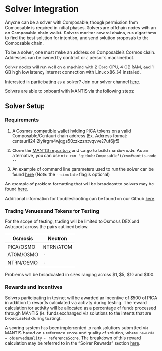 # Solver Integration

Anyone can be a solver with Composable, though permission from Composable is required in initial phases. Solvers are offchain nodes with an on Composable chain wallet. Solvers monitor several chains, run algorithms to find the best solution for intention, and send solution proposals to the Composable chain.

To be a solver, one must make an address on Composable’s Cosmos chain. Addresses can be owned by contract or a person’s machine/bot.

Solver nodes will run well on a machine with 2 Core CPU, 4 GB RAM, and 1 GB high low latency internet connection with Linux x86_64 installed.

Interested in participating as a solver? Join our solver channel [here](https://t.me/+Z69AYRzVTLVhNTk5).

Solvers are able to onboard with MANTIS via the following steps:

## Solver Setup

### Requirements 
1. A Cosmos compatible wallet holding PICA tokens on a valid Composable/Centauri chain address (Ex. Address format: centauri124l2ly8rgm4wjqgs50zzkzznxvqvve27uf6jr5) 

2. Clone the [MANTIS repository](https://github.com/ComposableFi/cvm/tree/main/mantis) and cargo to build mantis-node. As an alternative, you can use `nix run "github:ComposableFi/cvm#mantis-node -- `

3. An example of command line parameters used to run the solver can be found [here](https://github.com/ComposableFi/env/blob/a4bfeef449b5786f0d99f45e38a9acc306980fbb/flake.nix#L57)
(Note: the `--simulate` flag is optional)

An example of problem formatting that will be broadcast to solvers may be found [here](https://github.com/ComposableFi/composable/blob/206e0da16a3543c6212f845372c926fcf49ecf21/docs/docs/technology/mantis/tutorial.md). 

Additional information for troubleshooting can be found on our Github [here](https://github.com/ComposableFi/composable/blob/206e0da16a3543c6212f845372c926fcf49ecf21/docs/docs/technology/mantis/solver-tutorial.md).

### Trading Venues and Tokens for Testing
For the scope of testing, trading will be limited to Osmosis DEX and Astroport across the pairs outlined below.

| **Osmosis** | **Neutron** |
| -------- | -------- |
| PICA/OSMO   | NTRN/ATOM  |
| ATOM/OSMO   |     -     |
| NTRN/OSMO   |     -    |

Problems will be broadcasted in sizes ranging across $1, $5, $10 and $100.

### Rewards and Incentives
Solvers participating in testnet will be awarded an incentive of $500 of PICA in addition to rewards calculated via activity during testing. The reward calculation for activity will be allocated as a percentage of funds processed through MANTIS (ie. funds exchanged via solutions to the intents that are broadcasted during testing). 

A scoring system has been implemented to rank solutions submitted via MANTIS based on a reference score and quality of solution, where `rewards = observedQuality - referenceScore`. The breakdown of this reward calculation may be referred to in the “Solver Rewards” section [here](../mantis/solvers-solutions.md).
